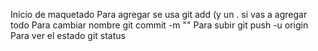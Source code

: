 Inicio de maquetado
Para agregar se usa git add (y un . si vas a agregar todo 
Para cambiar nombre git commit -m "" 
Para subir git push -u origin 
Para ver el estado git status